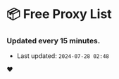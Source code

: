 # :package: Free Proxy List
### Updated every 15 minutes.

- Last updated: `2024-07-28 02:48`

:heart:
